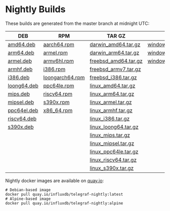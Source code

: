 
# Nightly Builds

These builds are generated from the master branch at midnight UTC:

| DEB             | RPM             | TAR GZ                        | ZIP |
| --------------- | --------------- | ------------------------------| --- |
| [amd64.deb](https://dl.influxdata.com/telegraf/nightlies/telegraf_nightly_amd64.deb)     | [aarch64.rpm](https://dl.influxdata.com/telegraf/nightlies/telegraf-nightly.aarch64.rpm) | [darwin_amd64.tar.gz](https://dl.influxdata.com/telegraf/nightlies/telegraf-nightly_darwin_amd64.tar.gz)     | [windows_amd64.zip](https://dl.influxdata.com/telegraf/nightlies/telegraf-nightly_windows_amd64.zip) |
| [arm64.deb](https://dl.influxdata.com/telegraf/nightlies/telegraf_nightly_arm64.deb)     | [armel.rpm](https://dl.influxdata.com/telegraf/nightlies/telegraf-nightly.armel.rpm)     | [darwin_arm64.tar.gz](https://dl.influxdata.com/telegraf/nightlies/telegraf-nightly_darwin_arm64.tar.gz)     | [windows_arm64.zip](https://dl.influxdata.com/telegraf/nightlies/telegraf-nightly_windows_arm64.zip) |
| [armel.deb](https://dl.influxdata.com/telegraf/nightlies/telegraf_nightly_armel.deb)     | [armv6hl.rpm](https://dl.influxdata.com/telegraf/nightlies/telegraf-nightly.armv6hl.rpm) | [freebsd_amd64.tar.gz](https://dl.influxdata.com/telegraf/nightlies/telegraf-nightly_freebsd_amd64.tar.gz)   | [windows_i386.zip](https://dl.influxdata.com/telegraf/nightlies/telegraf-nightly_windows_i386.zip)   |
| [armhf.deb](https://dl.influxdata.com/telegraf/nightlies/telegraf_nightly_armhf.deb)     | [i386.rpm](https://dl.influxdata.com/telegraf/nightlies/telegraf-nightly.i386.rpm)       | [freebsd_armv7.tar.gz](https://dl.influxdata.com/telegraf/nightlies/telegraf-nightly_freebsd_armv7.tar.gz)   | |
| [i386.deb](https://dl.influxdata.com/telegraf/nightlies/telegraf_nightly_i386.deb)       | [loongarch64.rpm](https://dl.influxdata.com/telegraf/nightlies/telegraf-nightly.loongarch64.rpm) | [freebsd_i386.tar.gz](https://dl.influxdata.com/telegraf/nightlies/telegraf-nightly_freebsd_i386.tar.gz)     | |
| [loong64.deb](https://dl.influxdata.com/telegraf/nightlies/telegraf_nightly_loong64.deb) | [ppc64le.rpm](https://dl.influxdata.com/telegraf/nightlies/telegraf-nightly.ppc64le.rpm) | [linux_amd64.tar.gz](https://dl.influxdata.com/telegraf/nightlies/telegraf-nightly_linux_amd64.tar.gz)       | |
| [mips.deb](https://dl.influxdata.com/telegraf/nightlies/telegraf_nightly_mips.deb)       | [riscv64.rpm](https://dl.influxdata.com/telegraf/nightlies/telegraf-nightly.riscv64.rpm) | [linux_arm64.tar.gz](https://dl.influxdata.com/telegraf/nightlies/telegraf-nightly_linux_arm64.tar.gz)       | |
| [mipsel.deb](https://dl.influxdata.com/telegraf/nightlies/telegraf_nightly_mipsel.deb)   | [s390x.rpm](https://dl.influxdata.com/telegraf/nightlies/telegraf-nightly.s390x.rpm)     | [linux_armel.tar.gz](https://dl.influxdata.com/telegraf/nightlies/telegraf-nightly_linux_armel.tar.gz)       | |
| [ppc64el.deb](https://dl.influxdata.com/telegraf/nightlies/telegraf_nightly_ppc64el.deb) | [x86_64.rpm](https://dl.influxdata.com/telegraf/nightlies/telegraf-nightly.x86_64.rpm)   | [linux_armhf.tar.gz](https://dl.influxdata.com/telegraf/nightlies/telegraf-nightly_linux_armhf.tar.gz)       | |
| [riscv64.deb](https://dl.influxdata.com/telegraf/nightlies/telegraf_nightly_riscv64.deb) |                                                                                          | [linux_i386.tar.gz](https://dl.influxdata.com/telegraf/nightlies/telegraf-nightly_linux_i386.tar.gz)         | |
| [s390x.deb](https://dl.influxdata.com/telegraf/nightlies/telegraf_nightly_s390x.deb)     |                                                                                          | [linux_loong64.tar.gz](https://dl.influxdata.com/telegraf/nightlies/telegraf-nightly_linux_loong64.tar.gz)   | |
|                                                                                          |                                                                                          | [linux_mips.tar.gz](https://dl.influxdata.com/telegraf/nightlies/telegraf-nightly_linux_mips.tar.gz)         | |
|                                                                                          |                                                                                          | [linux_mipsel.tar.gz](https://dl.influxdata.com/telegraf/nightlies/telegraf-nightly_linux_mipsel.tar.gz)     | |
|                                                                                          |                                                                                          | [linux_ppc64le.tar.gz](https://dl.influxdata.com/telegraf/nightlies/telegraf-nightly_linux_ppc64le.tar.gz)   | |
|                                                                                          |                                                                                          | [linux_riscv64.tar.gz](https://dl.influxdata.com/telegraf/nightlies/telegraf-nightly_linux_riscv64.tar.gz)   | |
|                                                                                          |                                                                                          | [linux_s390x.tar.gz](https://dl.influxdata.com/telegraf/nightlies/telegraf-nightly_linux_s390x.tar.gz)       | |

Nightly docker images are available on [quay.io](https://quay.io/repository/influxdb/telegraf-nightly?tab=tags):

```shell
# Debian-based image
docker pull quay.io/influxdb/telegraf-nightly:latest
# Alpine-based image
docker pull quay.io/influxdb/telegraf-nightly:alpine
```
